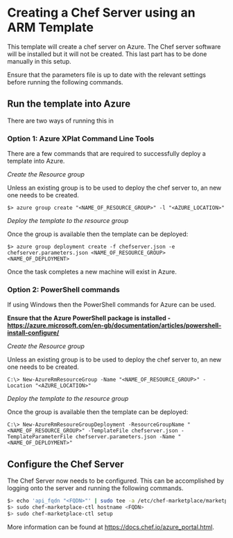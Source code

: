 # Creating a Chef Server using an ARM Template

This template will create a chef server on Azure.  The Chef server software will be installed but it will not be created.  This last part has to be done manually in this setup.

Ensure that the parameters file is up to date with the relevant settings before running the following commands.

## Run the template into Azure

There are two ways of running this in

### Option 1: Azure XPlat Command Line Tools

There are a few commands that are required to successfully deploy a template into Azure.

_Create the Resource group_

Unless an existing group is to be used to deploy the chef server to, an new one needs to be created.

```
$> azure group create "<NAME_OF_RESOURCE_GROUP>" -l "<AZURE_LOCATION>"
```

_Deploy the template to the resource group_

Once the group is available then the template can be deployed:

```
$> azure group deployment create -f chefserver.json -e chefserver.parameters.json <NAME_OF_RESOURCE_GROUP> <NAME_OF_DEPLOYMENT>
```

Once the task completes a new machine will exist in Azure.

### Option 2: PowerShell commands

If using Windows then the PowerShell commands for Azure can be used.

**Ensure that the Azure PowerShell package is installed - https://azure.microsoft.com/en-gb/documentation/articles/powershell-install-configure/**

_Create the Resource group_

Unless an existing group is to be used to deploy the chef server to, an new one needs to be created.

```
C:\> New-AzureRmResourceGroup -Name "<NAME_OF_RESOURCE_GROUP>" -Location "<AZURE_LOCATION>"
```

_Deploy the template to the resource group_

Once the group is available then the template can be deployed:

```
C:\> New-AzureRmResoureGroupDeployment -ResourceGroupName "<NAME_OF_RESOURCE_GROUP>" -TemplateFile chefserver.json -TemplateParameterFile chefserver.parameters.json -Name "<NAME_OF_DEPLOYMENT>"
```

## Configure the Chef Server

The Chef Server now needs to be configured.  This can be accomplished by logging onto the server and running the following commands.

```bash
$> echo 'api_fqdn "<FQDN>"' | sudo tee -a /etc/chef-marketplace/marketplace.rb
$> sudo chef-marketplace-ctl hostname <FQDN>
$> sudo chef-marketplace-ctl setup
```

More information can be found at https://docs.chef.io/azure_portal.html.
